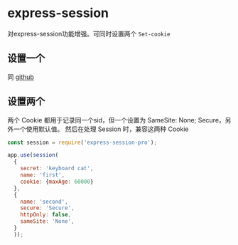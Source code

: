 # express-session

对express-session功能增强。可同时设置两个 `Set-cookie` 

## 设置一个

同 [github](https://github.com/expressjs/session)
## 设置两个

两个 Cookie 都用于记录同一个sid，但一个设置为 SameSite: None; Secure，另外一个使用默认值。
然后在处理 Session 时，兼容这两种 Cookie

```javascript
const session = require('express-session-pro');

app.use(session(
  {
    secret: 'keyboard cat',
    name: 'first',
    cookie: {maxAge: 60000}
  },
  {
    name: 'second',
    secure: 'Secure',
    httpOnly: false,
    sameSite: 'None',
  }
  ));
```